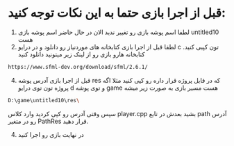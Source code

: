 # قبل از اجرا بازی حتما به این نکات توجه کنید:

1. لطفا اسم پوشه بازی رو تغییر ندید الان در حال حاضر اسم پوشه بازی untitled10 هست
2. لطفا قبل از اجرا بازی کتابخانه های موردنیاز رو دانلود و در درایو c تون کپبی کنید. کتابخانه هارو بازی رو از لینک زیر میتونید دانلود کنید
 ```bash
https://www.sfml-dev.org/download/sfml/2.6.1/
```
4. قبل از اجرا بازی آدرس پوشه res که در فایل پروژه قرار داره رو کپی کنید مثلا اگه پروژه تون توی درایو d و توی پوشه game هست مسیر بازی به صورت زیر میشه
```bash
D:\game\untitled10\res\
```
سپس وقتی آدرس رو کپی کردید وارد کلاس player.cpp بشید بعدش در تابع path آدرس رو در متغیر PathRes قرار دهید.

4. در نهایت بازی رو اجرا کنید
